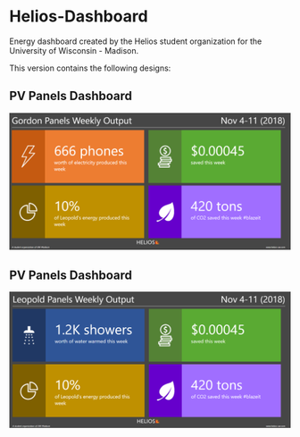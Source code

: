 # Helios-Dashboard
Energy dashboard created by the Helios student organization for the University of Wisconsin - Madison.

This version contains the following designs:

## PV Panels Dashboard
![Hello](img/PV_design.png)

## PV Panels Dashboard
![Hello](img/ST_design.png)
